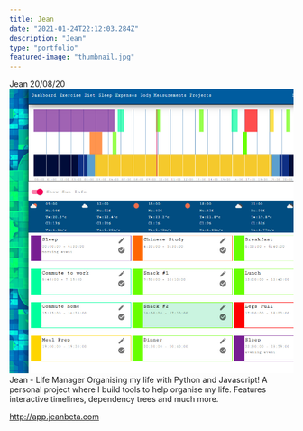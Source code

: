 ```yaml
---
title: Jean
date: "2021-01-24T22:12:03.284Z"
description: "Jean"
type: "portfolio"
featured-image: "thumbnail.jpg"
---
```


Jean
20/08/20
![Jean](./thumbnail.jpg)
Jean - Life Manager
Organising my life with Python and Javascript!
A personal project where I build tools to help organise my life. Features interactive timelines, dependency trees and much more.

http://app.jeanbeta.com
